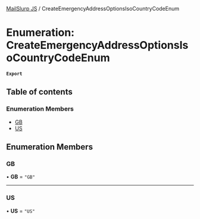 [MailSlurp JS](../README.md) / CreateEmergencyAddressOptionsIsoCountryCodeEnum

# Enumeration: CreateEmergencyAddressOptionsIsoCountryCodeEnum

**`Export`**

## Table of contents

### Enumeration Members

- [GB](CreateEmergencyAddressOptionsIsoCountryCodeEnum.md#gb)
- [US](CreateEmergencyAddressOptionsIsoCountryCodeEnum.md#us)

## Enumeration Members

### GB

• **GB** = ``"GB"``

___

### US

• **US** = ``"US"``
